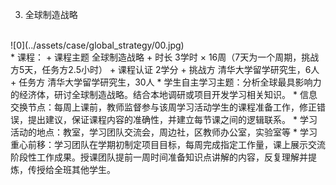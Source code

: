 3. 全球制造战略
 <br>
 ![0](../assets/case/global_strategy/00.jpg)
 <br>
    * 课程：
        + 课程主题	全球制造战略
        + 时长	3学时 × 16周（7天为一个周期，挑战方5天，任务方2.5小时）
        + 课程认证	2学分
        + 挑战方	清华大学留学研究生，6人
        + 任务方	清华大学留学研究生，30人
    * 学生自主学习主题：分析全球最具影响力的经济体，研讨全球制造战略。结合本地调研或项目开发学习相关知识。
    * 信息交换节点：每周上课前，教师监督参与该周学习活动学生的课程准备工作，修正错误，提出建议，保证课程内容的准确性，并建立每节课之间的逻辑联系。
    * 学习活动的地点：教室，学习团队交流会，周边社，区教师办公室，实验室等
    * 学习重心前移：学习团队在学期初制定项目目标，每周完成指定工作量，课上展示交流阶段性工作成果。授课团队提前一周时间准备知识点讲解的内容，反复理解并提炼，传授给全班其他学生。

